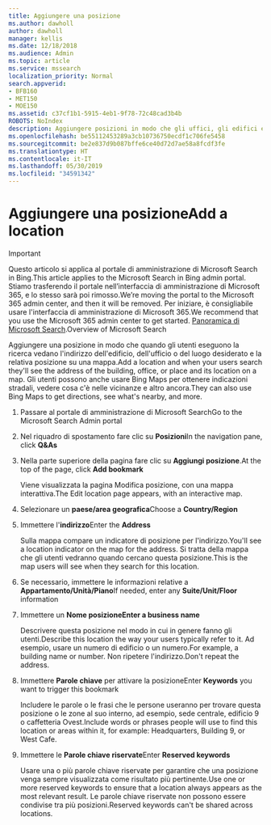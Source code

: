 ```yaml
---
title: Aggiungere una posizione
ms.author: dawholl
author: dawholl
manager: kellis
ms.date: 12/18/2018
ms.audience: Admin
ms.topic: article
ms.service: mssearch
localization_priority: Normal
search.appverid:
- BFB160
- MET150
- MOE150
ms.assetid: c37cf1b1-5915-4eb1-9f78-72c48cad3b4b
ROBOTS: NoIndex
description: Aggiungere posizioni in modo che gli uffici, gli edifici e altre aree di lavoro dell'organizzazione compaiano nei risultati del lavoro di Microsoft Search
ms.openlocfilehash: be55112453289a3cb10736750ecdf1c706fe5458
ms.sourcegitcommit: be2e837d9b087bffe6ce40d72d7ae58a8fcdf3fe
ms.translationtype: HT
ms.contentlocale: it-IT
ms.lasthandoff: 05/30/2019
ms.locfileid: "34591342"
---
```

# <a name="add-a-location"></a><span data-ttu-id="34ff0-103">Aggiungere una posizione</span><span class="sxs-lookup"><span data-stu-id="34ff0-103">Add a location</span></span>

> [!IMPORTANT]
> <span data-ttu-id="34ff0-104">Questo articolo si applica al portale di amministrazione di Microsoft Search in Bing.</span><span class="sxs-lookup"><span data-stu-id="34ff0-104">This article applies to the Microsoft Search in Bing admin portal.</span></span> <span data-ttu-id="34ff0-105">Stiamo trasferendo il portale nell’interfaccia di amministrazione di Microsoft 365, e lo stesso sarà poi rimosso.</span><span class="sxs-lookup"><span data-stu-id="34ff0-105">We’re moving the portal to the Microsoft 365 admin center, and then it will be removed.</span></span> <span data-ttu-id="34ff0-106">Per iniziare, è consigliabile usare l'interfaccia di amministrazione di Microsoft 365.</span><span class="sxs-lookup"><span data-stu-id="34ff0-106">We recommend that you use the Microsoft 365 admin center to get started.</span></span> <span data-ttu-id="34ff0-107">[Panoramica di Microsoft Search](overview-microsoft-search.md).</span><span class="sxs-lookup"><span data-stu-id="34ff0-107">Overview of Microsoft Search</span></span>
    
<span data-ttu-id="34ff0-108">Aggiungere una posizione in modo che quando gli utenti eseguono la ricerca vedano l'indirizzo dell'edificio, dell'ufficio o del luogo desiderato e la relativa posizione su una mappa.</span><span class="sxs-lookup"><span data-stu-id="34ff0-108">Add a location and when your users search they'll see the address of the building, office, or place and its location on a map.</span></span> <span data-ttu-id="34ff0-109">Gli utenti possono anche usare Bing Maps per ottenere indicazioni stradali, vedere cosa c'è nelle vicinanze e altro ancora.</span><span class="sxs-lookup"><span data-stu-id="34ff0-109">They can also use Bing Maps to get directions, see what's nearby, and more.</span></span>
  
1. <span data-ttu-id="34ff0-110">Passare al portale di amministrazione di Microsoft Search</span><span class="sxs-lookup"><span data-stu-id="34ff0-110">Go to the Microsoft Search Admin portal</span></span>
    
2. <span data-ttu-id="34ff0-111">Nel riquadro di spostamento fare clic su **Posizioni**</span><span class="sxs-lookup"><span data-stu-id="34ff0-111">In the navigation pane, click **Q&As**</span></span>
    
3. <span data-ttu-id="34ff0-112">Nella parte superiore della pagina fare clic su **Aggiungi posizione**.</span><span class="sxs-lookup"><span data-stu-id="34ff0-112">At the top of the page, click **Add bookmark**</span></span>
    
    <span data-ttu-id="34ff0-113">Viene visualizzata la pagina Modifica posizione, con una mappa interattiva.</span><span class="sxs-lookup"><span data-stu-id="34ff0-113">The Edit location page appears, with an interactive map.</span></span>
    
4. <span data-ttu-id="34ff0-114">Selezionare un **paese/area geografica**</span><span class="sxs-lookup"><span data-stu-id="34ff0-114">Choose a **Country/Region**</span></span>
    
5. <span data-ttu-id="34ff0-115">Immettere l'**indirizzo**</span><span class="sxs-lookup"><span data-stu-id="34ff0-115">Enter the **Address**</span></span>
    
    <span data-ttu-id="34ff0-116">Sulla mappa compare un indicatore di posizione per l'indirizzo.</span><span class="sxs-lookup"><span data-stu-id="34ff0-116">You'll see a location indicator on the map for the address.</span></span> <span data-ttu-id="34ff0-117">Si tratta della mappa che gli utenti vedranno quando cercano questa posizione.</span><span class="sxs-lookup"><span data-stu-id="34ff0-117">This is the map users will see when they search for this location.</span></span>
    
6. <span data-ttu-id="34ff0-118">Se necessario, immettere le informazioni relative a **Appartamento/Unità/Piano**</span><span class="sxs-lookup"><span data-stu-id="34ff0-118">If needed, enter any **Suite/Unit/Floor** information</span></span> 
    
7. <span data-ttu-id="34ff0-119">Immettere un **Nome posizione**</span><span class="sxs-lookup"><span data-stu-id="34ff0-119">**Enter a business name**</span></span>
    
    <span data-ttu-id="34ff0-120">Descrivere questa posizione nel modo in cui in genere fanno gli utenti.</span><span class="sxs-lookup"><span data-stu-id="34ff0-120">Describe this location the way your users typically refer to it.</span></span> <span data-ttu-id="34ff0-121">Ad esempio, usare un numero di edificio o un numero.</span><span class="sxs-lookup"><span data-stu-id="34ff0-121">For example, a building name or number.</span></span> <span data-ttu-id="34ff0-122">Non ripetere l'indirizzo.</span><span class="sxs-lookup"><span data-stu-id="34ff0-122">Don't repeat the address.</span></span>
    
8. <span data-ttu-id="34ff0-123">Immettere **Parole chiave** per attivare la posizione</span><span class="sxs-lookup"><span data-stu-id="34ff0-123">Enter **Keywords** you want to trigger this bookmark</span></span> 
    
    <span data-ttu-id="34ff0-124">Includere le parole o le frasi che le persone useranno per trovare questa posizione o le zone al suo interno, ad esempio, sede centrale, edificio 9 o caffetteria Ovest.</span><span class="sxs-lookup"><span data-stu-id="34ff0-124">Include words or phrases people will use to find this location or areas within it, for example: Headquarters, Building 9, or West Cafe.</span></span>
    
9. <span data-ttu-id="34ff0-125">Immettere le **Parole chiave riservate**</span><span class="sxs-lookup"><span data-stu-id="34ff0-125">Enter **Reserved keywords**</span></span>
    
    <span data-ttu-id="34ff0-126">Usare una o più parole chiave riservate per garantire che una posizione venga sempre visualizzata come risultato più pertinente.</span><span class="sxs-lookup"><span data-stu-id="34ff0-126">Use one or more reserved keywords to ensure that a location always appears as the most relevant result.</span></span> <span data-ttu-id="34ff0-127">Le parole chiave riservate non possono essere condivise tra più posizioni.</span><span class="sxs-lookup"><span data-stu-id="34ff0-127">Reserved keywords can't be shared across locations.</span></span>

  

